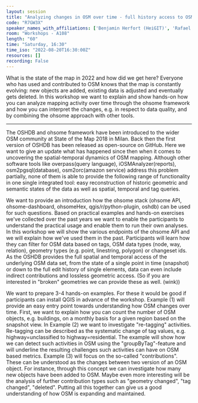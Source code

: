 ```yaml
---
layout: session
title: "Analyzing changes in OSM over time - full history access to OSM data through the ohsome framework"
code: "R7GW3X"
speaker_names_with_affiliations: ['Benjamin Herfort (HeiGIT)', 'Rafael Troilo (HeiGIT)']
room: "Workshops - A108"
length: "60"
time: "Saturday, 16:30"
time_iso: "2022-08-20T16:30:00Z"
resources: []
recording: False
---
```


What is the state of the map in 2022 and how did we get here? Everyone who has used and contributed to OSM knows that the map is constantly evolving: new objects are added, existing data is adjusted and eventually gets deleted. In this workshop we want to explain and show hands-on how you can analyze mapping activity over time through the ohsome framework and how you can interpret the changes, e.g. in respect to data quality, and by combining the ohsome approach with other tools.

<hr>

The OSHDB and ohsome framework have been introduced to the wider OSM community at State of the Map 2018 in Milan. Back then the first version of OSHDB has been released as open-source on GitHub. Here we want to give an update what has happened since then when it comes to uncovering the spatial-temporal dynamics of OSM mapping. Although other software tools like overpass(query language), iOSMAnalyzer(reports), osm2pgsql(database), osm2orc(amazon service) address this problem partially, none of them is able to provide the following range of functionality in one single integrated tool: easy reconstruction of historic geometric and semantic states of the data as well as spatial, temporal and tag queries.

We want to provide an introduction how the ohsome stack (ohsome API, ohsome-dashboard, ohsomeHex, qgis/r/python-plugin, oshdb) can be used for such questions. Based on practical examples and hands-on exercises we've collected over the past years we want to enable the participants to understand the practical usage and enable them to run their own analyses. In this workshop we will show the various endpoints of the ohsome API and we will explain how we've used them in the past. Participants will learn how they can filter for OSM data based on tags, OSM data types (node, way, relation), geometry types (e.g. point, linestring, polygon) or changeset ids. As the OSHDB provides the full spatial and temporal access of the underlying OSM data set, from the state of a single point in time (snapshot) or down to the full edit history of single elements, data can even include indirect contributions and lossless geometric access. (So if you are interested in &#34;broken&#34; geometries we can provide these as well. (wink))

We want to prepare 3-4 hands-on examples. For these it would be good if participants can install QGIS in advance of the workshop. Example (1) will provide an easy entry point towards understanding how OSM changes over time. First, we want to explain how you can count the number of OSM objects, e.g. buildings, on a monthly basis for a given region based on the snapshot view. In Example (2) we want to investigate &#34;re-tagging&#34; activities. Re-tagging can be described as the systematic change of tag values, e.g. highway=unclassified to highway=residential. The example will show how we can detect such activities in OSM using the &#34;groupByTag&#34;-feature and will underline the resulting challenges such activities can have on OSM based metrics. Example (3) will focus on the so-called &#34;contributions&#34;. These can be understood as the changes between two version of an OSM object. For instance, through this concept we can investigate how many new objects have been added to OSM. Maybe even more interesting will be the analysis of further contribution types such as &#34;geometry changed&#34;, &#34;tag changed&#34;, &#34;deleted&#34;. Putting all this together can give us a good understanding of how OSM is expanding and maintained.

